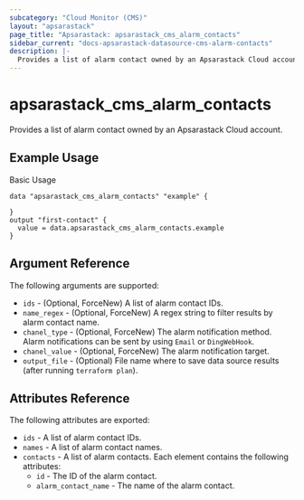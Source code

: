 ```yaml
---
subcategory: "Cloud Monitor (CMS)"
layout: "apsarastack"
page_title: "Apsarastack: apsarastack_cms_alarm_contacts"
sidebar_current: "docs-apsarastack-datasource-cms-alarm-contacts"
description: |-
  Provides a list of alarm contact owned by an Apsarastack Cloud account.
---
```


# apsarastack\_cms\_alarm\_contacts

Provides a list of alarm contact owned by an Apsarastack Cloud account.

## Example Usage

Basic Usage

```
data "apsarastack_cms_alarm_contacts" "example" {

}
output "first-contact" {
  value = data.apsarastack_cms_alarm_contacts.example
}
```

## Argument Reference

The following arguments are supported:

* `ids` - (Optional, ForceNew) A list of alarm contact IDs. 
* `name_regex` - (Optional, ForceNew) A regex string to filter results by alarm contact name. 
* `chanel_type` - (Optional, ForceNew)  The alarm notification method. Alarm notifications can be sent by using `Email` or `DingWebHook`.
* `chanel_value` - (Optional, ForceNew)  The alarm notification target.
* `output_file` - (Optional) File name where to save data source results (after running `terraform plan`). 


## Attributes Reference

The following attributes are exported:

* `ids` - A list of alarm contact IDs.
* `names` - A list of alarm contact names.
* `contacts` - A list of alarm contacts. Each element contains the following attributes:
    * `id` - The ID of the alarm contact.
    * `alarm_contact_name` - The name of the alarm contact.
